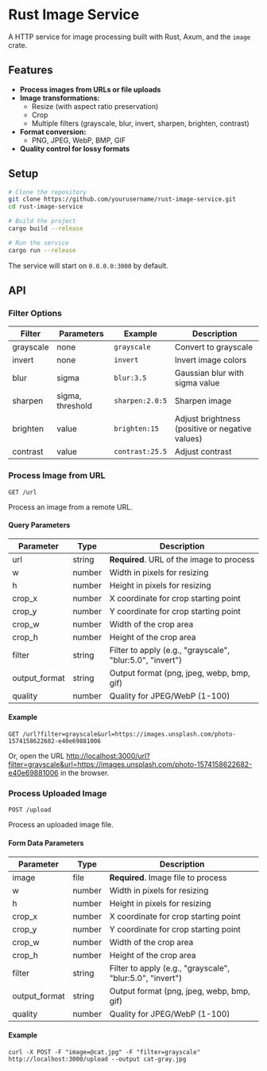 # Rust Image Service

A HTTP service for image processing built with Rust, Axum, and the `image` crate.

## Features

- **Process images from URLs or file uploads**
- **Image transformations:**
  - Resize (with aspect ratio preservation)
  - Crop
  - Multiple filters (grayscale, blur, invert, sharpen, brighten, contrast)
- **Format conversion:**
  - PNG, JPEG, WebP, BMP, GIF
- **Quality control for lossy formats**

## Setup

```bash
# Clone the repository
git clone https://github.com/yourusername/rust-image-service.git
cd rust-image-service

# Build the project
cargo build --release

# Run the service
cargo run --release
```

The service will start on `0.0.0.0:3000` by default.

## API

### Filter Options

| Filter | Parameters | Example | Description |
|--------|------------|---------|-------------|
| grayscale | none | `grayscale` | Convert to grayscale |
| invert | none | `invert` | Invert image colors |
| blur | sigma | `blur:3.5` | Gaussian blur with sigma value |
| sharpen | sigma, threshold | `sharpen:2.0:5` | Sharpen image |
| brighten | value | `brighten:15` | Adjust brightness (positive or negative values) |
| contrast | value | `contrast:25.5` | Adjust contrast |

### Process Image from URL

`GET /url`

Process an image from a remote URL.

#### Query Parameters

| Parameter | Type | Description |
|-----------|------|-------------|
| url | string | **Required**. URL of the image to process |
| w | number | Width in pixels for resizing |
| h | number | Height in pixels for resizing |
| crop_x | number | X coordinate for crop starting point |
| crop_y | number | Y coordinate for crop starting point |
| crop_w | number | Width of the crop area |
| crop_h | number | Height of the crop area |
| filter | string | Filter to apply (e.g., "grayscale", "blur:5.0", "invert") |
| output_format | string | Output format (png, jpeg, webp, bmp, gif) |
| quality | number | Quality for JPEG/WebP (1-100) |

#### Example

```
GET /url?filter=grayscale&url=https://images.unsplash.com/photo-1574158622682-e40e69881006
```

Or, open the URL <http://localhost:3000/url?filter=grayscale&url=https://images.unsplash.com/photo-1574158622682-e40e69881006> in the browser.

### Process Uploaded Image

`POST /upload`

Process an uploaded image file.

#### Form Data Parameters

| Parameter | Type | Description |
|-----------|------|-------------|
| image | file | **Required**. Image file to process |
| w | number | Width in pixels for resizing |
| h | number | Height in pixels for resizing |
| crop_x | number | X coordinate for crop starting point |
| crop_y | number | Y coordinate for crop starting point |
| crop_w | number | Width of the crop area |
| crop_h | number | Height of the crop area |
| filter | string | Filter to apply (e.g., "grayscale", "blur:5.0", "invert") |
| output_format | string | Output format (png, jpeg, webp, bmp, gif) |
| quality | number | Quality for JPEG/WebP (1-100) |

#### Example

```
curl -X POST -F "image=@cat.jpg" -F "filter=grayscale" http://localhost:3000/upload --output cat-gray.jpg
```
